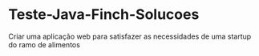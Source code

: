 # Teste-Java-Finch-Solucoes
Criar uma aplicação web para satisfazer as necessidades de uma startup do ramo de alimentos

